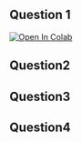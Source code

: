 ## Question 1

[![Open In Colab](https://colab.research.google.com/assets/colab-badge.svg)](https://colab.research.google.com/drive/1l4EEXq-PhePV3ePCMfOZUYaaEt4onlsU#scrollTo=JkLMkM1HER9u)


## Question2


## Question3



## Question4